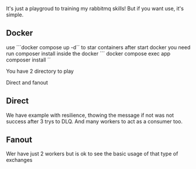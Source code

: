 It's just a playgroud to training my rabbitmq skills!
But if you want use, it's simple.

## Docker
use ´´´docker compose up -d´´ to star containers
after start docker you need run composer install inside the docker ´´´ docker compose exec app composer install ´´

You have 2 directory to play

Direct and fanout
## Direct

We have example with resilience, thowing the message if not was not success after 3 trys to DLQ.
And many workers to act as a consumer too.

## Fanout

Wer have just 2 workers but is ok to see the basic usage of that type of exchanges
